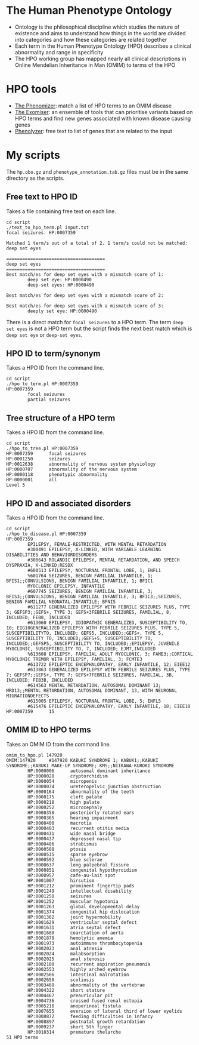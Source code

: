 # The Human Phenotype Ontology

* Ontology is the philosophical discipline which studies the nature of existence and aims to understand how things in the world are divided into categories and how these categories are related together
* Each term in the Human Phenotype Ontology (HPO) describes a clinical abnormality and range in specificity
* The HPO working group has mapped nearly all clinical descriptions in Online Mendelian Inheritance in Man (OMIM) to terms of the HPO

# HPO tools

* [The Phenomizer](http://compbio.charite.de/phenomizer/): match a list of HPO terms to an OMIM disease
* [The Exomiser](http://www.sanger.ac.uk/science/tools/exomiser): an ensemble of tools that can prioritise variants based on HPO terms and find new genes associated with known disease causing genes
* [Phenolyzer](http://phenolyzer.usc.edu/): free text to list of genes that are related to the input

# My scripts

The `hp.obo.gz` and `phenotype_annotation.tab.gz` files must be in the same directory as the scripts.

## Free text to HPO ID

Takes a file containing free text on each line.

~~~~{.bash}
cd script
./text_to_hpo_term.pl input.txt
focal seizures: HP:0007359

Matched 1 term/s out of a total of 2. 1 term/s could not be matched:
deep set eyes

=====================================
deep set eyes
=====================================
Best match/es for deep set eyes with a mismatch score of 1:
        deep set eye: HP:0000490
        deep-set eyes: HP:0000490

Best match/es for deep set eyes with a mismatch score of 2:

Best match/es for deep set eyes with a mismatch score of 3:
        deeply set eye: HP:0000490
~~~~

There is a direct match for `focal seizures` to a HPO term. The term `deep set eyes` is not a HPO term but the script finds the next best match which is `deep set eye` or `deep-set eyes`.

## HPO ID to term/synonym

Takes a HPO ID from the command line.

~~~~{.bash}
cd script
./hpo_to_term.pl HP:0007359
HP:0007359
        focal seizures
        partial seizures
~~~~

## Tree structure of a HPO term

Takes a HPO ID from the command line.

~~~~{.bash}
cd script
./hpo_to_tree.pl HP:0007359
HP:0007359      focal seizures
HP:0001250      seizures
HP:0012638      abnormality of nervous system physiology
HP:0000707      abnormality of the nervous system
HP:0000118      phenotypic abnormality
HP:0000001      all
Level 5
~~~~

## HPO ID and associated disorders

Takes a HPO ID from the command line.

~~~~{.bash}
cd script
./hpo_to_disease.pl HP:0007359
HP:0007359
        EPILEPSY, FEMALE-RESTRICTED, WITH MENTAL RETARDATION
        #300491 EPILEPSY, X-LINKED, WITH VARIABLE LEARNING DISABILITIES AND BEHAVIORDISORDERS
        #300643 ROLANDIC EPILEPSY, MENTAL RETARDATION, AND SPEECH DYSPRAXIA, X-LINKED;RESDX
        #600513 EPILEPSY, NOCTURNAL FRONTAL LOBE, 1; ENFL1
        %601764 SEIZURES, BENIGN FAMILIAL INFANTILE, 1; BFIS1;;CONVULSIONS, BENIGN FAMILIAL INFANTILE, 1; BFIC1
        MYOCLONIC EPILEPSY, INFANTILE
        #607745 SEIZURES, BENIGN FAMILIAL INFANTILE, 3; BFIS3;;CONVULSIONS, BENIGN FAMILIAL INFANTILE, 3; BFIC3;;SEIZURES, BENIGN FAMILIAL NEONATAL-INFANTILE; BFNIS
        #611277 GENERALIZED EPILEPSY WITH FEBRILE SEIZURES PLUS, TYPE 3; GEFSP3;;GEFS+, TYPE 3; GEFS+3FEBRILE SEIZURES, FAMILIAL, 8, INCLUDED; FEB8, INCLUDED
        #613060 EPILEPSY, IDIOPATHIC GENERALIZED, SUSCEPTIBILITY TO, 10; EIG10GENERALIZED EPILEPSY WITH FEBRILE SEIZURES PLUS, TYPE 5, SUSCEPTIBILITYTO, INCLUDED; GEFS5, INCLUDED;;GEFS+, TYPE 5, SUSCEPTIBILITY TO, INCLUDED;;GEFS+5, SUSCEPTIBILITY TO, INCLUDED;;GEFSP5, SUSCEPTIBILITY TO, INCLUDED;;EPILEPSY, JUVENILE MYOCLONIC, SUSCEPTIBILITY TO, 7, INCLUDED; EJM7,INCLUDED
        %613608 EPILEPSY, FAMILIAL ADULT MYOCLONIC, 3; FAME3;;CORTICAL MYOCLONIC TREMOR WITH EPILEPSY, FAMILIAL, 3; FCMTE3
        #613722 EPILEPTIC ENCEPHALOPATHY, EARLY INFANTILE, 12; EIEE12
        #613863 GENERALIZED EPILEPSY WITH FEBRILE SEIZURES PLUS, TYPE 7; GEFSP7;;GEFS+, TYPE 7; GEFS+7FEBRILE SEIZURES, FAMILIAL, 3B, INCLUDED; FEB3B, INCLUDED
        #614563 MENTAL RETARDATION, AUTOSOMAL DOMINANT 13; MRD13;;MENTAL RETARDATION, AUTOSOMAL DOMINANT, 13, WITH NEURONAL MIGRATIONDEFECTS
        #615005 EPILEPSY, NOCTURNAL FRONTAL LOBE, 5; ENFL5
        #615476 EPILEPTIC ENCEPHALOPATHY, EARLY INFANTILE, 18; EIEE18
HP:0007359      15
~~~~

## OMIM ID to HPO terms

Takes an OMIM ID from the command line.

~~~~{.bash}
omim_to_hpo.pl 147920
OMIM:147920     #147920 KABUKI SYNDROME 1; KABUK1;;KABUKI SYNDROME;;KABUKI MAKE-UP SYNDROME; KMS;;NIIKAWA-KUROKI SYNDROME
        HP:0000006      autosomal dominant inheritance
        HP:0000028      cryptorchidism
        HP:0000054      micropenis
        HP:0000074      ureteropelvic junction obstruction
        HP:0000164      abnormality of the teeth
        HP:0000175      cleft palate
        HP:0000218      high palate
        HP:0000252      microcephaly
        HP:0000358      posteriorly rotated ears
        HP:0000365      hearing impairment
        HP:0000400      macrotia
        HP:0000403      recurrent otitis media
        HP:0000431      wide nasal bridge
        HP:0000437      depressed nasal tip
        HP:0000486      strabismus
        HP:0000508      ptosis
        HP:0000535      sparse eyebrow
        HP:0000592      blue sclerae
        HP:0000637      long palpebral fissure
        HP:0000851      congenital hypothyroidism
        HP:0000957      cafe-au-lait spot
        HP:0001007      hirsutism
        HP:0001212      prominent fingertip pads
        HP:0001249      intellectual disability
        HP:0001250      seizures
        HP:0001252      muscular hypotonia
        HP:0001263      global developmental delay
        HP:0001374      congenital hip dislocation
        HP:0001382      joint hypermobility
        HP:0001629      ventricular septal defect
        HP:0001631      atria septal defect
        HP:0001680      coarctation of aorta
        HP:0001878      hemolytic anemia
        HP:0001973      autoimmune thrombocytopenia
        HP:0002023      anal atresia
        HP:0002024      malabsorption
        HP:0002025      anal stenosis
        HP:0002100      recurrent aspiration pneumonia
        HP:0002553      highly arched eyebrow
        HP:0002566      intestinal malrotation
        HP:0002650      scoliosis
        HP:0003468      abnormality of the vertebrae
        HP:0004322      short stature
        HP:0004467      preauricular pit
        HP:0004736      crossed fused renal ectopia
        HP:0005218      anoperineal fistula
        HP:0007655      eversion of lateral third of lower eyelids
        HP:0008872      feeding difficulties in infancy
        HP:0008897      postnatal growth retardation
        HP:0009237      short 5th finger
        HP:0010314      premature thelarche
51 HPO terms

~~~~

